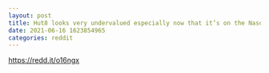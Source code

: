```yaml
--- 
layout: post 
title: Hut8 looks very undervalued especially now that it’s on the Nasdaq. Should be catching up to Riot and Mara but it’s 61% shorted with a 22.19% borrow rate. Seems like a coiled spring to me! 
date: 2021-06-16 1623854965 
categories: reddit 
--- 
```

https://redd.it/o16ngx